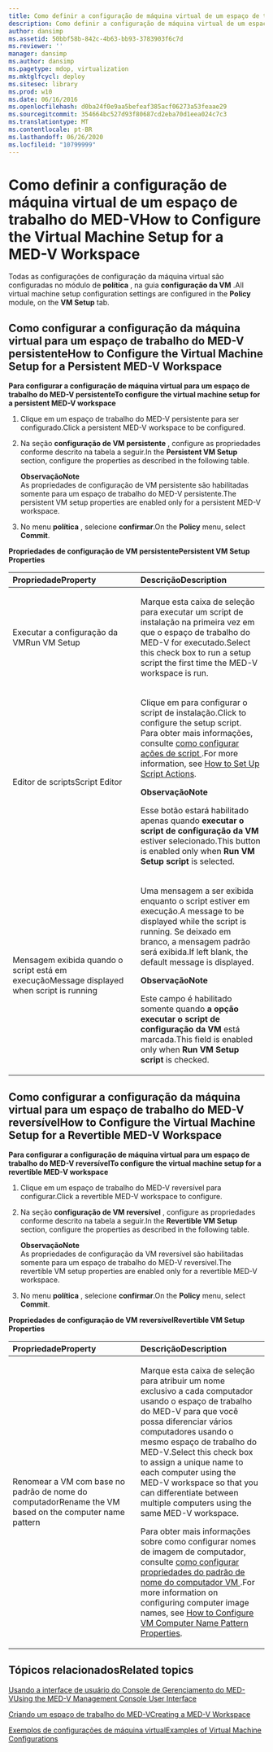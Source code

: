 ```yaml
---
title: Como definir a configuração de máquina virtual de um espaço de trabalho do MED-V
description: Como definir a configuração de máquina virtual de um espaço de trabalho do MED-V
author: dansimp
ms.assetid: 50bbf58b-842c-4b63-bb93-3783903f6c7d
ms.reviewer: ''
manager: dansimp
ms.author: dansimp
ms.pagetype: mdop, virtualization
ms.mktglfcycl: deploy
ms.sitesec: library
ms.prod: w10
ms.date: 06/16/2016
ms.openlocfilehash: d0ba24f0e9aa5befeaf385acf06273a53feaae29
ms.sourcegitcommit: 354664bc527d93f80687cd2eba70d1eea024c7c3
ms.translationtype: MT
ms.contentlocale: pt-BR
ms.lasthandoff: 06/26/2020
ms.locfileid: "10799999"
---
```

# <span data-ttu-id="c4e78-103">Como definir a configuração de máquina virtual de um espaço de trabalho do MED-V</span><span class="sxs-lookup"><span data-stu-id="c4e78-103">How to Configure the Virtual Machine Setup for a MED-V Workspace</span></span>


<span data-ttu-id="c4e78-104">Todas as configurações de configuração da máquina virtual são configuradas no módulo de **política** , na guia **configuração da VM** .</span><span class="sxs-lookup"><span data-stu-id="c4e78-104">All virtual machine setup configuration settings are configured in the **Policy** module, on the **VM Setup** tab.</span></span>

## <span data-ttu-id="c4e78-105">Como configurar a configuração da máquina virtual para um espaço de trabalho do MED-V persistente</span><span class="sxs-lookup"><span data-stu-id="c4e78-105">How to Configure the Virtual Machine Setup for a Persistent MED-V Workspace</span></span>


**<span data-ttu-id="c4e78-106">Para configurar a configuração de máquina virtual para um espaço de trabalho do MED-V persistente</span><span class="sxs-lookup"><span data-stu-id="c4e78-106">To configure the virtual machine setup for a persistent MED-V workspace</span></span>**

1.  <span data-ttu-id="c4e78-107">Clique em um espaço de trabalho do MED-V persistente para ser configurado.</span><span class="sxs-lookup"><span data-stu-id="c4e78-107">Click a persistent MED-V workspace to be configured.</span></span>

2.  <span data-ttu-id="c4e78-108">Na seção **configuração de VM persistente** , configure as propriedades conforme descrito na tabela a seguir.</span><span class="sxs-lookup"><span data-stu-id="c4e78-108">In the **Persistent VM Setup** section, configure the properties as described in the following table.</span></span>

    **<span data-ttu-id="c4e78-109">Observação</span><span class="sxs-lookup"><span data-stu-id="c4e78-109">Note</span></span>**  
    <span data-ttu-id="c4e78-110">As propriedades de configuração de VM persistente são habilitadas somente para um espaço de trabalho do MED-V persistente.</span><span class="sxs-lookup"><span data-stu-id="c4e78-110">The persistent VM setup properties are enabled only for a persistent MED-V workspace.</span></span>



3.  <span data-ttu-id="c4e78-111">No menu **política** , selecione **confirmar**.</span><span class="sxs-lookup"><span data-stu-id="c4e78-111">On the **Policy** menu, select **Commit**.</span></span>

**<span data-ttu-id="c4e78-112">Propriedades de configuração de VM persistente</span><span class="sxs-lookup"><span data-stu-id="c4e78-112">Persistent VM Setup Properties</span></span>**

<table>
<colgroup>
<col width="50%" />
<col width="50%" />
</colgroup>
<thead>
<tr class="header">
<th align="left"><span data-ttu-id="c4e78-113">Propriedade</span><span class="sxs-lookup"><span data-stu-id="c4e78-113">Property</span></span></th>
<th align="left"><span data-ttu-id="c4e78-114">Descrição</span><span class="sxs-lookup"><span data-stu-id="c4e78-114">Description</span></span></th>
</tr>
</thead>
<tbody>
<tr class="odd">
<td align="left"><p><span data-ttu-id="c4e78-115">Executar a configuração da VM</span><span class="sxs-lookup"><span data-stu-id="c4e78-115">Run VM Setup</span></span></p></td>
<td align="left"><p><span data-ttu-id="c4e78-116">Marque esta caixa de seleção para executar um script de instalação na primeira vez em que o espaço de trabalho do MED-V for executado.</span><span class="sxs-lookup"><span data-stu-id="c4e78-116">Select this check box to run a setup script the first time the MED-V workspace is run.</span></span></p></td>
</tr>
<tr class="even">
<td align="left"><p><span data-ttu-id="c4e78-117">Editor de scripts</span><span class="sxs-lookup"><span data-stu-id="c4e78-117">Script Editor</span></span></p></td>
<td align="left"><p><span data-ttu-id="c4e78-118">Clique em para configurar o script de instalação.</span><span class="sxs-lookup"><span data-stu-id="c4e78-118">Click to configure the setup script.</span></span> <span data-ttu-id="c4e78-119">Para obter mais informações, consulte <a href="how-to-set-up-script-actions.md" data-raw-source="[How to Set Up Script Actions](how-to-set-up-script-actions.md)"> como configurar ações de script </a> .</span><span class="sxs-lookup"><span data-stu-id="c4e78-119">For more information, see <a href="how-to-set-up-script-actions.md" data-raw-source="[How to Set Up Script Actions](how-to-set-up-script-actions.md)">How to Set Up Script Actions</a>.</span></span></p>
<div class="alert">
<strong><span data-ttu-id="c4e78-120">Observação</span><span class="sxs-lookup"><span data-stu-id="c4e78-120">Note</span></span></strong><br/><p><span data-ttu-id="c4e78-121">Esse botão estará habilitado apenas quando <strong> executar o script de configuração da VM </strong> estiver selecionado.</span><span class="sxs-lookup"><span data-stu-id="c4e78-121">This button is enabled only when <strong>Run VM Setup script</strong> is selected.</span></span></p>
</div>
<div>

</div></td>
</tr>
<tr class="odd">
<td align="left"><p><span data-ttu-id="c4e78-122">Mensagem exibida quando o script está em execução</span><span class="sxs-lookup"><span data-stu-id="c4e78-122">Message displayed when script is running</span></span></p></td>
<td align="left"><p><span data-ttu-id="c4e78-123">Uma mensagem a ser exibida enquanto o script estiver em execução.</span><span class="sxs-lookup"><span data-stu-id="c4e78-123">A message to be displayed while the script is running.</span></span> <span data-ttu-id="c4e78-124">Se deixado em branco, a mensagem padrão será exibida.</span><span class="sxs-lookup"><span data-stu-id="c4e78-124">If left blank, the default message is displayed.</span></span></p>
<div class="alert">
<strong><span data-ttu-id="c4e78-125">Observação</span><span class="sxs-lookup"><span data-stu-id="c4e78-125">Note</span></span></strong><br/><p><span data-ttu-id="c4e78-126">Este campo é habilitado somente quando <strong> a opção executar o script de configuração da VM </strong> está marcada.</span><span class="sxs-lookup"><span data-stu-id="c4e78-126">This field is enabled only when <strong>Run VM Setup script</strong> is checked.</span></span></p>
</div>
<div>

</div></td>
</tr>
</tbody>
</table>



## <span data-ttu-id="c4e78-127">Como configurar a configuração da máquina virtual para um espaço de trabalho do MED-V reversível</span><span class="sxs-lookup"><span data-stu-id="c4e78-127">How to Configure the Virtual Machine Setup for a Revertible MED-V Workspace</span></span>


**<span data-ttu-id="c4e78-128">Para configurar a configuração de máquina virtual para um espaço de trabalho do MED-V reversível</span><span class="sxs-lookup"><span data-stu-id="c4e78-128">To configure the virtual machine setup for a revertible MED-V workspace</span></span>**

1.  <span data-ttu-id="c4e78-129">Clique em um espaço de trabalho do MED-V reversível para configurar.</span><span class="sxs-lookup"><span data-stu-id="c4e78-129">Click a revertible MED-V workspace to configure.</span></span>

2.  <span data-ttu-id="c4e78-130">Na seção **configuração de VM reversível** , configure as propriedades conforme descrito na tabela a seguir.</span><span class="sxs-lookup"><span data-stu-id="c4e78-130">In the **Revertible VM Setup** section, configure the properties as described in the following table.</span></span>

    **<span data-ttu-id="c4e78-131">Observação</span><span class="sxs-lookup"><span data-stu-id="c4e78-131">Note</span></span>**  
    <span data-ttu-id="c4e78-132">As propriedades de configuração da VM reversível são habilitadas somente para um espaço de trabalho do MED-V reversível.</span><span class="sxs-lookup"><span data-stu-id="c4e78-132">The revertible VM setup properties are enabled only for a revertible MED-V workspace.</span></span>



3.  <span data-ttu-id="c4e78-133">No menu **política** , selecione **confirmar**.</span><span class="sxs-lookup"><span data-stu-id="c4e78-133">On the **Policy** menu, select **Commit**.</span></span>

**<span data-ttu-id="c4e78-134">Propriedades de configuração de VM reversível</span><span class="sxs-lookup"><span data-stu-id="c4e78-134">Revertible VM Setup Properties</span></span>**

<table>
<colgroup>
<col width="50%" />
<col width="50%" />
</colgroup>
<thead>
<tr class="header">
<th align="left"><span data-ttu-id="c4e78-135">Propriedade</span><span class="sxs-lookup"><span data-stu-id="c4e78-135">Property</span></span></th>
<th align="left"><span data-ttu-id="c4e78-136">Descrição</span><span class="sxs-lookup"><span data-stu-id="c4e78-136">Description</span></span></th>
</tr>
</thead>
<tbody>
<tr class="odd">
<td align="left"><p><span data-ttu-id="c4e78-137">Renomear a VM com base no padrão de nome do computador</span><span class="sxs-lookup"><span data-stu-id="c4e78-137">Rename the VM based on the computer name pattern</span></span></p></td>
<td align="left"><p><span data-ttu-id="c4e78-138">Marque esta caixa de seleção para atribuir um nome exclusivo a cada computador usando o espaço de trabalho do MED-V para que você possa diferenciar vários computadores usando o mesmo espaço de trabalho do MED-V.</span><span class="sxs-lookup"><span data-stu-id="c4e78-138">Select this check box to assign a unique name to each computer using the MED-V workspace so that you can differentiate between multiple computers using the same MED-V workspace.</span></span></p>
<p><span data-ttu-id="c4e78-139">Para obter mais informações sobre como configurar nomes de imagem de computador, consulte <a href="how-to-configure-vm-computer-name-pattern-propertiesmedvv2.md" data-raw-source="[How to Configure VM Computer Name Pattern Properties](how-to-configure-vm-computer-name-pattern-propertiesmedvv2.md)"> como configurar propriedades do padrão de nome do computador VM </a> .</span><span class="sxs-lookup"><span data-stu-id="c4e78-139">For more information on configuring computer image names, see <a href="how-to-configure-vm-computer-name-pattern-propertiesmedvv2.md" data-raw-source="[How to Configure VM Computer Name Pattern Properties](how-to-configure-vm-computer-name-pattern-propertiesmedvv2.md)">How to Configure VM Computer Name Pattern Properties</a>.</span></span></p></td>
</tr>
</tbody>
</table>



## <span data-ttu-id="c4e78-140">Tópicos relacionados</span><span class="sxs-lookup"><span data-stu-id="c4e78-140">Related topics</span></span>


[<span data-ttu-id="c4e78-141">Usando a interface de usuário do Console de Gerenciamento do MED-V</span><span class="sxs-lookup"><span data-stu-id="c4e78-141">Using the MED-V Management Console User Interface</span></span>](using-the-med-v-management-console-user-interface.md)

[<span data-ttu-id="c4e78-142">Criando um espaço de trabalho do MED-V</span><span class="sxs-lookup"><span data-stu-id="c4e78-142">Creating a MED-V Workspace</span></span>](creating-a-med-v-workspacemedv-10-sp1.md)

[<span data-ttu-id="c4e78-143">Exemplos de configurações de máquina virtual</span><span class="sxs-lookup"><span data-stu-id="c4e78-143">Examples of Virtual Machine Configurations</span></span>](examples-of-virtual-machine-configurationsv2.md)









